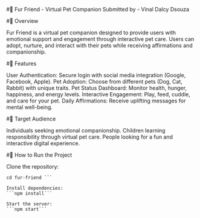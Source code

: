 #🐾 Fur Friend - Virtual Pet Companion
Submitted by - Vinal Dalcy Dsouza

#📌 Overview

Fur Friend is a virtual pet companion designed to provide users with emotional support and engagement through interactive pet care. Users can adopt, nurture, and interact with their pets while receiving affirmations and companionship.

#🚀 Features

User Authentication: Secure login with social media integration (Google, Facebook, Apple).
Pet Adoption: Choose from different pets (Dog, Cat, Rabbit) with unique traits.
Pet Status Dashboard: Monitor health, hunger, happiness, and energy levels.
Interactive Engagement: Play, feed, cuddle, and care for your pet.
Daily Affirmations: Receive uplifting messages for mental well-being.

#🎯 Target Audience

Individuals seeking emotional companionship.
Children learning responsibility through virtual pet care.
People looking for a fun and interactive digital experience.

#🔗 How to Run the Project

Clone the repository:
``` git clone https://github.com/your-repo/fur-friend.git
cd fur-friend ```

Install dependencies:
```npm install```

Start the server:
```npm start```


